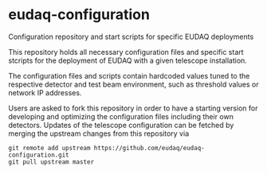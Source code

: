 # eudaq-configuration
Configuration repository and start scripts for specific EUDAQ deployments

This repository holds all necessary configuration files and specific start stcripts for the deployment of EUDAQ with a given telescope installation.

The configuration files and scripts contain hardcoded values tuned to the respective detector and test beam environment, such as threshold values or network IP addresses.

Users are asked to fork this repository in order to have a starting version for developing and optimizing the configuration files including their own detectors. Updates of the telescope configuration can be fetched by merging the upstream changes from this repository via

```
git remote add upstream https://github.com/eudaq/eudaq-configuration.git
git pull upstream master
```